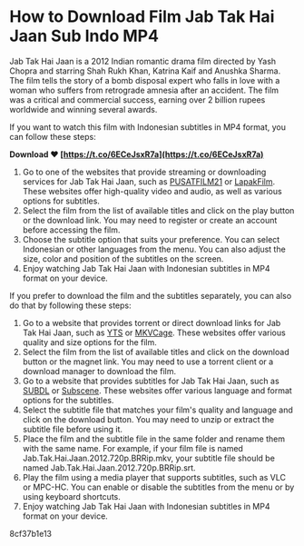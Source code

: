 
 
# How to Download Film Jab Tak Hai Jaan Sub Indo MP4
 
Jab Tak Hai Jaan is a 2012 Indian romantic drama film directed by Yash Chopra and starring Shah Rukh Khan, Katrina Kaif and Anushka Sharma. The film tells the story of a bomb disposal expert who falls in love with a woman who suffers from retrograde amnesia after an accident. The film was a critical and commercial success, earning over 2 billion rupees worldwide and winning several awards.
 
If you want to watch this film with Indonesian subtitles in MP4 format, you can follow these steps:
 
**Download ❤ [https://t.co/6ECeJsxR7a](https://t.co/6ECeJsxR7a)**


 
1. Go to one of the websites that provide streaming or downloading services for Jab Tak Hai Jaan, such as [PUSATFILM21](http://91.208.184.23/jab-tak-hai-jaan-2012/) or [LapakFilm](https://195.242.111.128/jab-tak-hai-jaan-2012/). These websites offer high-quality video and audio, as well as various options for subtitles.
2. Select the film from the list of available titles and click on the play button or the download link. You may need to register or create an account before accessing the film.
3. Choose the subtitle option that suits your preference. You can select Indonesian or other languages from the menu. You can also adjust the size, color and position of the subtitles on the screen.
4. Enjoy watching Jab Tak Hai Jaan with Indonesian subtitles in MP4 format on your device.

If you prefer to download the film and the subtitles separately, you can also do that by following these steps:

1. Go to a website that provides torrent or direct download links for Jab Tak Hai Jaan, such as [YTS](https://yts.mx/movies/jab-tak-hai-jaan-2012) or [MKVCage](https://www.mkvcage.ws/jab-tak-hai-jaan-2012-720p-brrip-1-5gb/). These websites offer various quality and size options for the film.
2. Select the film from the list of available titles and click on the download button or the magnet link. You may need to use a torrent client or a download manager to download the film.
3. Go to a website that provides subtitles for Jab Tak Hai Jaan, such as [SUBDL](https://subdl.com/s/subtitle/sd1266/jab-tak-hai-jaan) or [Subscene](https://subscene.com/subtitles/jab-tak-hai-jaan). These websites offer various language and format options for the subtitles.
4. Select the subtitle file that matches your film's quality and language and click on the download button. You may need to unzip or extract the subtitle file before using it.
5. Place the film and the subtitle file in the same folder and rename them with the same name. For example, if your film file is named Jab.Tak.Hai.Jaan.2012.720p.BRRip.mkv, your subtitle file should be named Jab.Tak.Hai.Jaan.2012.720p.BRRip.srt.
6. Play the film using a media player that supports subtitles, such as VLC or MPC-HC. You can enable or disable the subtitles from the menu or by using keyboard shortcuts.
7. Enjoy watching Jab Tak Hai Jaan with Indonesian subtitles in MP4 format on your device.

  <meta name="description" content="Learn how to download film Jab Tak Hai Jaan sub indo MP4 with easy steps and high-quality video and audio."> <meta name="keywords" content="download film jab tak hai jaan sub indo mp4, jab tak hai jaan sub indo mp4, jab tak hai jaan sub indo streaming, jab tak hai jaan sub indo download"> 8cf37b1e13
 
